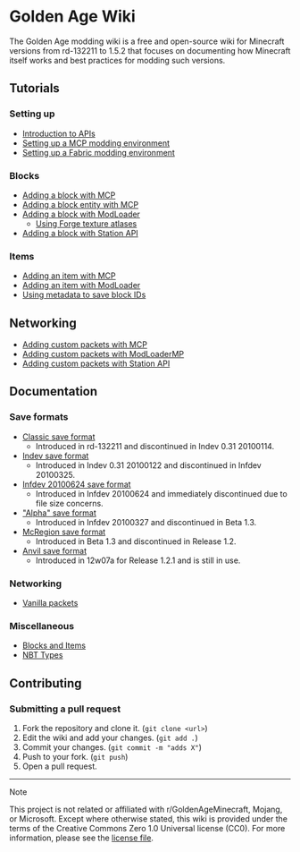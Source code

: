 # Golden Age Wiki
The Golden Age modding wiki is a free and open-source wiki for Minecraft versions from rd-132211 to 1.5.2 that focuses on documenting how Minecraft itself works and best practices for modding such versions.

## Tutorials
### Setting up
- [Introduction to APIs](minecraft/intro_to_apis.md)
- [Setting up a MCP modding environment](mcp/setting_up.md)
- [Setting up a Fabric modding environment](fabric/setting_up.md)

### Blocks
- [Adding a block with MCP](mcp/creating_a_block.md)
- [Adding a block entity with MCP](mcp/creating_a_block_entity.md)
- [Adding a block with ModLoader]()
    - [Using Forge texture atlases]()
- [Adding a block with Station API]()

### Items
- [Adding an item with MCP]()
- [Adding an item with ModLoader]()
- [Using metadata to save block IDs]()

## Networking
- [Adding custom packets with MCP]()
- [Adding custom packets with ModLoaderMP]()
- [Adding custom packets with Station API]()

## Documentation
### Save formats
- [Classic save format](minecraft/save_format/classic_save_format.md)
    - Introduced in rd-132211 and discontinued in Indev 0.31 20100114.
- [Indev save format](minecraft/save_format/classic_save_format.md)
    - Introduced in Indev 0.31 20100122 and discontinued in Infdev 20100325.
- [Infdev 20100624 save format](minecraft/save_format/624_save_format.md)
    - Introduced in Infdev 20100624 and immediately discontinued due to file size concerns.
- ["Alpha" save format](minecraft/save_format/alpha_save_format.md)
    - Introduced in Infdev 20100327 and discontinued in Beta 1.3.
- [McRegion save format](minecraft/save_format/mcregion_save_format.md)
    - Introduced in Beta 1.3 and discontinued in Release 1.2.
- [Anvil save format](minecraft/save_format/anvil_save_format.md)
    - Introduced in 12w07a for Release 1.2.1 and is still in use.

### Networking
- [Vanilla packets](minecraft/networking/vanilla_packets.md)

### Miscellaneous
- [Blocks and Items](minecraft/blocks_and_items.md)
- [NBT Types](minecraft/nbt_types.md)

## Contributing
### Submitting a pull request
1. Fork the repository and clone it. (`git clone <url>`)
2. Edit the wiki and add your changes. (`git add .`)
3. Commit your changes. (`git commit -m "adds X"`)
4. Push to your fork. (`git push`)
5. Open a pull request.

<hr>

> [!NOTE]
> This project is not related or affiliated with r/GoldenAgeMinecraft, Mojang, or Microsoft. Except where otherwise stated, this wiki is provided under the terms of the Creative Commons Zero 1.0 Universal license (CC0). For more information, please see the [license file](/LICENSE).